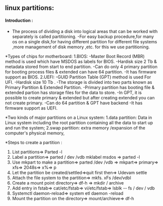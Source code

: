 ## linux partitions:
#### Introduction :
- The process of dividing a disk into logical areas that can be worked with separately is called partitioning.
-For easy backup procedure,for many os on a single disk,for having different partition for different file systems ,more management of disk memory ,etc.
 for this  we use partitioning.

*Types of chips for motherboard:
1.BIOS:
-Master Boot Record (MBR) method is used which have MSDOS as labels for BIOS.
-Hardisk size 2 Tb & metadata stored from start to end partition.
-Can do only 4 primary partition for booting process files & extended can have 64 partition.
-It has firmware support as BIOS.
2.UEFI:
-GUID Partition Table (GPT) method is used For UFI.
-Hardisk size 10 Tb .
-The storage is divided into two parts known as Primary Partition & Extended Partition.
-Primary partition has booting file & extended partion has storage files for the data to store.
-In GPT, it is possible to create primary & extended but after creating extended you can not create primary.
-Can do 64 partition & GPT have backend
-It has firmware support as UEFI.

*Two kinds of major partitions on a Linux system:
1.data partition: Data in Linux system including the root partition containing all the data to start up and run the system; 
2.swap partition: extra memory /expansion of the computer's physical memory, 

*Steps to create a partition :

1. List partitions=> Parted -l
2. Label a partition=> parted / dev /vdb mklabel msdos => parted -l 
3. Use mkpart to make a partition=> parted /dev /vdb => mkpart=> primary=> xfs=> 2048s=> x%=> p
4. Let the partition be created/settled=>quit first then=> Udevam settle
5. Attach the file system to the partition=> mkfs. xFs /dev/vdbl
6. Create a mount point directory=> df-h => mkdir / archive
7. Add entry in fstab=> cat/etc/fstab=> vi/etc/fstab=> lsblk -- fs / dev / vdb
8. Systemctl daemon-reload=> system etl daemon -reload 
9. Mount the partition on the directory=> mount/archieve=>  df-h
